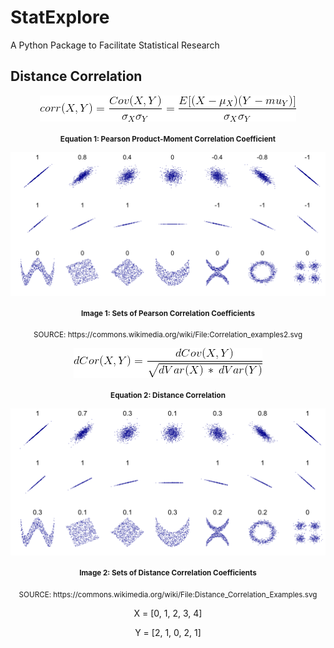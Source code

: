 # StatExplore
A Python Package to Facilitate Statistical Research

## Distance Correlation


<div align="center">
<img 
src="https://github.com/b-knight/StatExplore/blob/master/images/Pearsons_Correlation_Coefficient.gif?sanitize=true", 
align="middle",
alt="Pearson Product-Moment Correlation Coefficien">
</div>
<p align="center"><sub><b>Equation 1: Pearson Product-Moment Correlation Coefficient</sub></b></p>


<div align="center">
<img 
src="https://github.com/b-knight/StatExplore/blob/master/images/Correlation_Examples.png?sanitize=true", 
align="middle",
alt="Sets of Pearson Correlation Coefficients">
</div>
<p align="center"><sub><b>Image 1: Sets of Pearson Correlation Coefficients </b></sub></p>
<p align="center"><sub> SOURCE: https://commons.wikimedia.org/wiki/File:Correlation_examples2.svg </sub></p>


<div align="center">
<img 
src="https://github.com/b-knight/StatExplore/blob/master/images/Distance_Correlation.gif?sanitize=true", 
align="middle",
alt="Pearson Product-Moment Correlation Coefficien">
</div>
<p align="center"><sub><b>Equation 2: Distance Correlation</sub></b></p>



<div align="center">
<img src="https://github.com/b-knight/StatExplore/blob/master/images/Distance_Correlation_Examples.png?sanitize=true",
align="middle", 
alt="Sets of Distance Correlation Coefficients">
</div>
<p align="center"><sub><b>Image 2: Sets of Distance Correlation Coefficients</b></sub></p>
<p align="center"><sub> SOURCE: https://commons.wikimedia.org/wiki/File:Distance_Correlation_Examples.svg</sub></p>

<p align="center"> X = [0, 1, 2, 3, 4] </p>
<p align="center"> Y = [2, 1, 0, 2, 1] </p>


